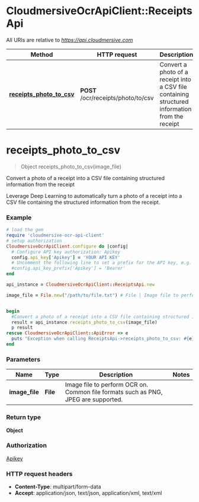 # CloudmersiveOcrApiClient::ReceiptsApi

All URIs are relative to *https://api.cloudmersive.com*

Method | HTTP request | Description
------------- | ------------- | -------------
[**receipts_photo_to_csv**](ReceiptsApi.md#receipts_photo_to_csv) | **POST** /ocr/receipts/photo/to/csv | Convert a photo of a receipt into a CSV file containing structured information from the receipt


# **receipts_photo_to_csv**
> Object receipts_photo_to_csv(image_file)

Convert a photo of a receipt into a CSV file containing structured information from the receipt

Leverage Deep Learning to automatically turn a photo of a receipt into a CSV file containing the structured information from the receipt.

### Example
```ruby
# load the gem
require 'cloudmersive-ocr-api-client'
# setup authorization
CloudmersiveOcrApiClient.configure do |config|
  # Configure API key authorization: Apikey
  config.api_key['Apikey'] = 'YOUR API KEY'
  # Uncomment the following line to set a prefix for the API key, e.g. 'Bearer' (defaults to nil)
  #config.api_key_prefix['Apikey'] = 'Bearer'
end

api_instance = CloudmersiveOcrApiClient::ReceiptsApi.new

image_file = File.new("/path/to/file.txt") # File | Image file to perform OCR on.  Common file formats such as PNG, JPEG are supported.


begin
  #Convert a photo of a receipt into a CSV file containing structured information from the receipt
  result = api_instance.receipts_photo_to_csv(image_file)
  p result
rescue CloudmersiveOcrApiClient::ApiError => e
  puts "Exception when calling ReceiptsApi->receipts_photo_to_csv: #{e}"
end
```

### Parameters

Name | Type | Description  | Notes
------------- | ------------- | ------------- | -------------
 **image_file** | **File**| Image file to perform OCR on.  Common file formats such as PNG, JPEG are supported. | 

### Return type

**Object**

### Authorization

[Apikey](../README.md#Apikey)

### HTTP request headers

 - **Content-Type**: multipart/form-data
 - **Accept**: application/json, text/json, application/xml, text/xml



